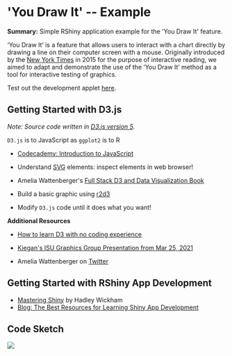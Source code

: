 # 'You Draw It' -- Example
 
 **Summary:** Simple RShiny application example for the 'You Draw It' feature.
 
 ‘You Draw It’ is a feature that allows users to interact with a chart directly by drawing a line on their computer screen with a mouse. Originally introduced by the [New York Times](https://www.nytimes.com/interactive/2015/05/28/upshot/you-draw-it-how-family-income-affects-childrens-college-chances.html) in 2015 for the purpose of interactive reading, we aimed to adapt and demonstrate the use of the ‘You Draw It’ method as a tool for interactive testing of graphics.
 
Test out the development applet [here](https://emily-robinson.shinyapps.io/can-you-draw-it/).

## Getting Started with D3.js

*Note: Source code written in [D3.js version 5](https://devdocs.io/d3~5/).*

`D3.js` is to JavaScript as `ggplot2` is to R

+ [Codecademy: Introduction to JavaScript](https://www.codecademy.com/learn/introduction-to-javascript)

+ Understand [SVG](http://tutorials.jenkov.com/svg/g-element.html) elements: inspect elements in web browser!

+ Amelia Wattenberger's [Full Stack D3 and Data Visualization Book](https://www.newline.co/fullstack-d3)

+ Build a basic graphic using [r2d3](https://rstudio.github.io/r2d3/articles/introduction.html)

+ Modify `D3.js` code until it does what you want!

**Additional Resources**

+ [How to learn D3 with no coding experience](https://www.heshameissa.com/blog/learn-d3)

+ [Kiegan's ISU Graphics Group Presentation from Mar 25, 2021](https://kiegan.github.io/talks/graphics-group-r2d3/graphics-group-r2d3.html#1)

+ Amelia Wattenberger on [Twitter](https://twitter.com/Wattenberger)

## Getting Started with RShiny App Development

+ [Mastering Shiny](https://mastering-shiny.org/) by Hadley Wickham
+ [Blog: The Best Resources for Learning Shiny App Development](https://www.r-bloggers.com/2021/04/the-best-resources-for-learning-shiny-app-development/)

## Code Sketch

![](https://earobinson95.github.io/presentations/Conferences/2022-SDSS/images/code-sketch-2.png)
